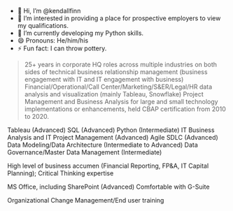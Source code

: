 - 👋 Hi, I’m @kendallfinn
- 👀 I’m interested in providing a place for prospective employers to view my qualifications.
- 🌱 I’m currently developing my Python skills.
- 😄 Pronouns: He/him/his
- ⚡ Fun fact: I can throw pottery.

>25+ years in corporate HQ roles across multiple industries on both sides of technical business relationship management (business engagement with IT and IT engagement with business)
>Financial/Operational/Call Center/Marketing/S&ER/Legal/HR data analysis and visualization (mainly Tableau, Snowflake)
>Project Management and Business Analysis for large and small technology implementations or enhancements, held CBAP certification from 2010 to 2020.

Tableau (Advanced)
SQL (Advanced)
Python (Intermediate)
IT Business Analysis and IT Project Management (Advanced)
Agile SDLC (Advanced)
Data Modeling/Data Architecture (Intermediate to Advanced)
Data Governance/Master Data Management (Intermediate)

High level of business accumen (Financial Reporting, FP&A, IT Capital Planning);
Critical Thinking expertise

MS Office, including SharePoint (Advanced)
Comfortable with G-Suite

Organizational Change Management/End user training
